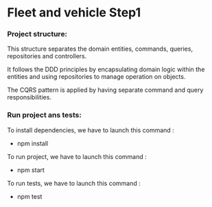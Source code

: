 # Fleet and vehicle Step1

### Project structure:
This structure separates the domain entities, commands, queries, repositories and controllers.

It follows the DDD principles by encapsulating domain logic within the entities and using repositories to manage operation on objects.

The CQRS pattern is applied by having separate command and query responsibilities.

### Run project ans tests:
To install dependencies, we have to launch this command :
* npm install

To run project, we have to launch this command :
* npm start

To run tests, we have to launch this command :
* npm test






